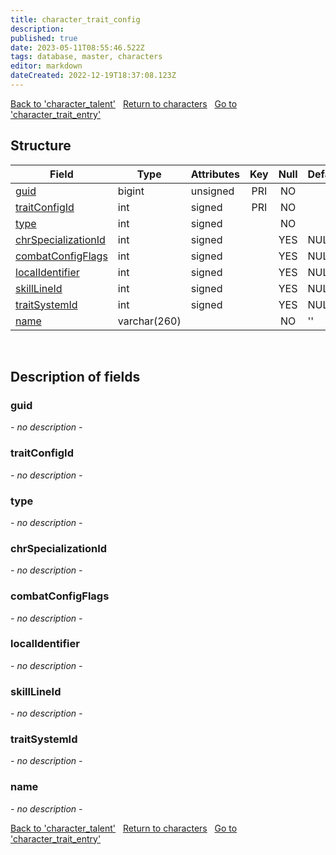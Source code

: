 ```yaml
---
title: character_trait_config
description: 
published: true
date: 2023-05-11T08:55:46.522Z
tags: database, master, characters
editor: markdown
dateCreated: 2022-12-19T18:37:08.123Z
---
```


<a href="https://trinitycore.info/en/database/master/characters/character_talent" class="mt-5 v-btn v-btn--depressed v-btn--flat v-btn--outlined theme--light v-size--default darkblue--text text--lighten-3"><span class="v-btn__content"><i aria-hidden="true" class="v-icon notranslate v-icon--left mdi mdi-arrow-left theme--light"></i><span>Back to 'character_talent'</span></span></a>&nbsp;&nbsp;&nbsp;<a href="https://trinitycore.info/en/database/master/characters/home" class="mt-5 v-btn v-btn--depressed v-btn--flat v-btn--outlined theme--light v-size--default darkblue--text text--lighten-3"><span class="v-btn__content"><i aria-hidden="true" class="v-icon notranslate v-icon--left mdi mdi-home-outline theme--light"></i><span>Return to characters</span></span></a>&nbsp;&nbsp;&nbsp;<a href="https://trinitycore.info/en/database/master/characters/character_trait_entry" class="mt-5 v-btn v-btn--depressed v-btn--flat v-btn--outlined theme--light v-size--default darkblue--text text--lighten-3"><span class="v-btn__content"><span>Go to 'character_trait_entry'</span><i aria-hidden="true" class="v-icon notranslate v-icon--right mdi mdi-arrow-right theme--light"></i></span></a>

## Structure

| Field | Type | Attributes | Key | Null | Default | Extra | Comment |
| --- | --- | --- | :---: | :---: | --- | --- | --- |
| [guid](#guid) | bigint | unsigned | PRI | NO |  |  |  |
| [traitConfigId](#traitconfigid) | int | signed | PRI | NO |  |  |  |
| [type](#type) | int | signed |  | NO |  |  |  |
| [chrSpecializationId](#chrspecializationid) | int | signed |  | YES | NULL |  |  |
| [combatConfigFlags](#combatconfigflags) | int | signed |  | YES | NULL |  |  |
| [localIdentifier](#localidentifier) | int | signed |  | YES | NULL |  |  |
| [skillLineId](#skilllineid) | int | signed |  | YES | NULL |  |  |
| [traitSystemId](#traitsystemid) | int | signed |  | YES | NULL |  |  |
| [name](#name-alt) | varchar(260) |  |  | NO | '' |  |  |
&nbsp;
## Description of fields

### guid
*- no description -*
&nbsp;

### traitConfigId
*- no description -*
&nbsp;

### type
*- no description -*
&nbsp;

### chrSpecializationId
*- no description -*
&nbsp;

### combatConfigFlags
*- no description -*
&nbsp;

### localIdentifier
*- no description -*
&nbsp;

### skillLineId
*- no description -*
&nbsp;

### traitSystemId
*- no description -*
&nbsp;

### name <!-- {#name-alt} -->
*- no description -*
&nbsp;

<a href="https://trinitycore.info/en/database/master/characters/character_talent" class="mt-5 v-btn v-btn--depressed v-btn--flat v-btn--outlined theme--light v-size--default darkblue--text text--lighten-3"><span class="v-btn__content"><i aria-hidden="true" class="v-icon notranslate v-icon--left mdi mdi-arrow-left theme--light"></i><span>Back to 'character_talent'</span></span></a>&nbsp;&nbsp;&nbsp;<a href="https://trinitycore.info/en/database/master/characters/home" class="mt-5 v-btn v-btn--depressed v-btn--flat v-btn--outlined theme--light v-size--default darkblue--text text--lighten-3"><span class="v-btn__content"><i aria-hidden="true" class="v-icon notranslate v-icon--left mdi mdi-home-outline theme--light"></i><span>Return to characters</span></span></a>&nbsp;&nbsp;&nbsp;<a href="https://trinitycore.info/en/database/master/characters/character_trait_entry" class="mt-5 v-btn v-btn--depressed v-btn--flat v-btn--outlined theme--light v-size--default darkblue--text text--lighten-3"><span class="v-btn__content"><span>Go to 'character_trait_entry'</span><i aria-hidden="true" class="v-icon notranslate v-icon--right mdi mdi-arrow-right theme--light"></i></span></a>
